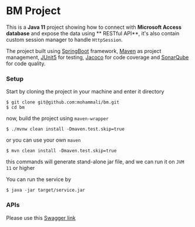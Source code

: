 # BM Project

This is a **Java 11** project showing how to connect with **Microsoft Access database** and expose the data using **
RESTful API**, it's also contain custom session manager to handle `HttpSession`.

The project built using [SpringBoot](https://spring.io/projects/spring-boot)
framework, [Maven](https://maven.apache.org/) as project management, [JUnit5](https://junit.org/junit5/) for
testing, [Jacoco](https://www.eclemma.org/jacoco/) for code coverage and [SonarQube](https://www.sonarqube.org/) for
code quality.

### Setup

Start by cloning the project in your machine and enter it directory

```shell
$ git clone git@github.com:mohammali/bm.git
$ cd bm
```

now, build the project using `maven-wrapper`

```shell
$ ./mvnw clean install -Dmaven.test.skip=true
```

or you can use your own `maven`

```shell
$ mvn clean install -Dmaven.test.skip=true
```

this commands will generate stand-alone jar file, and we can run it on `JVM 11` or higher

You can run the service by

```shell
$ java -jar target/service.jar
```

### APIs

Please use this [Swagger link](http://localhost:8080/)